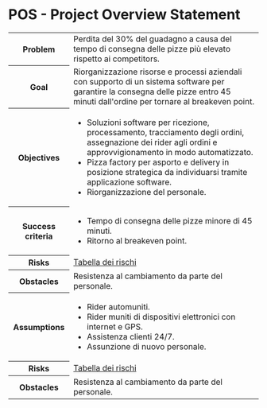 # POS - Project Overview Statement

<table>
  <tr>
    <th>Problem</th>
    <td>Perdita del 30% del guadagno a causa del tempo di consegna delle pizze più elevato rispetto ai competitors.</td>
  </tr>
  <tr>
    <th>Goal</th>
    <td>Riorganizzazione risorse e processi aziendali con supporto di un sistema software per garantire la consegna delle pizze entro 45 minuti dall'ordine per tornare al breakeven point.</td>
  </tr>
  <tr>
    <th>Objectives</th>
    <td>
      <ul>
        <li>
          Soluzioni software per ricezione, processamento, tracciamento degli ordini, assegnazione dei rider agli ordini e approvvigionamento in modo automatizzato.
        </li>
        <li>
          Pizza factory per asporto e delivery in posizione strategica da individuarsi tramite applicazione software.
        </li>
        <li>
          Riorganizzazione del personale.
        </li>
      </ul>
    </td>
  </tr>
  <tr>
    <th>Success criteria</th>
    <td>
      <ul>
        <li>
          Tempo di consegna delle pizze minore di 45 minuti.
        </li>
        <li>
          Ritorno al breakeven point.
        </li>
      </ul>
    </td>
  </tr>
  <tr>
    <th>Risks</th>
    <td>
      <a href="POS-AnalisiRischi.md">
        Tabella dei rischi
      </a>
    </td>
  </tr>
  <tr>
    <th>Obstacles</th>
    <td>
      Resistenza al cambiamento da parte del personale.
    </td>
  </tr>
  <tr>
    <th>Assumptions</th>
    <td>
      <ul>
        <li>
          Rider automuniti.
        </li>
        <li>
          Rider muniti di dispositivi elettronici con internet e GPS.
        </li>
        <li>
          Assistenza clienti 24/7.
        </li>
        <li>
          Assunzione di nuovo personale.
        </li>
      </ul>
    </td>
  </tr>
  <tr>
    <th>Risks</th>
    <td>
      <a href="POS-AnalisiRischi.md">
        Tabella dei rischi
      </a>
    </td>
  </tr>
  <tr>
    <th>Obstacles</th>
    <td>
      Resistenza al cambiamento da parte del personale.
    </td>
  </tr>
</table>